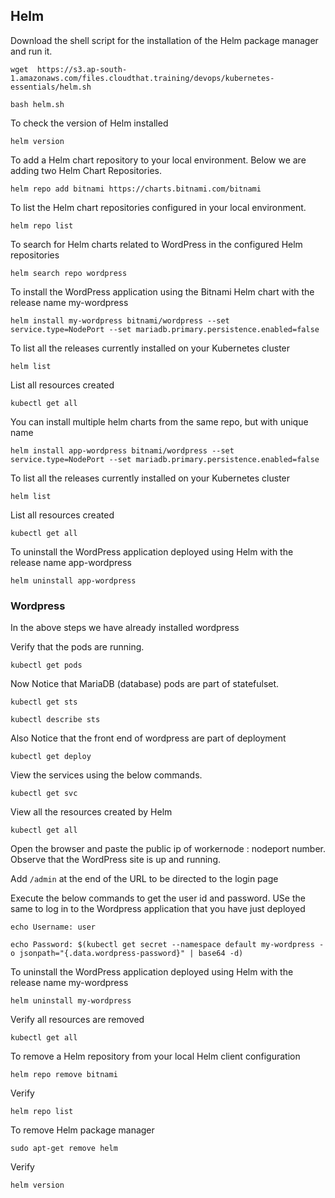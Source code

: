## Helm

Download the shell script for the installation of the Helm package manager and run it.
```
wget  https://s3.ap-south-1.amazonaws.com/files.cloudthat.training/devops/kubernetes-essentials/helm.sh
```
```
bash helm.sh
```
To check the version of Helm installed
```
helm version
```

To add a Helm chart repository to your local environment. Below we are adding two Helm Chart Repositories.
```
helm repo add bitnami https://charts.bitnami.com/bitnami 
```
To list the Helm chart repositories configured in your local environment.
```
helm repo list
```

To search for Helm charts related to WordPress in the configured Helm repositories
```
helm search repo wordpress
```

To install the WordPress application using the Bitnami Helm chart with the release name my-wordpress
```
helm install my-wordpress bitnami/wordpress --set service.type=NodePort --set mariadb.primary.persistence.enabled=false
```
To list all the releases currently installed on your Kubernetes cluster
```
helm list
```
List all resources created
```
kubectl get all
```
You can install multiple helm charts from the same repo, but with unique name
```
helm install app-wordpress bitnami/wordpress --set service.type=NodePort --set mariadb.primary.persistence.enabled=false
```
To list all the releases currently installed on your Kubernetes cluster
```
helm list
```
List all resources created
```
kubectl get all
```
To uninstall the WordPress application deployed using Helm with the release name app-wordpress
```
helm uninstall app-wordpress
```

### Wordpress 
In the above steps we have already installed wordpress

Verify that the pods are running.
```
kubectl get pods
```
Now Notice that MariaDB (database) pods are part of statefulset.
```
kubectl get sts
```
```
kubectl describe sts
```
Also Notice that the front end of wordpress are part of deployment
```
kubectl get deploy
```
View the services using the below commands. 
```
kubectl get svc
```
View all the resources created by Helm
```
kubectl get all
```

Open the browser and paste the public ip of workernode : nodeport number. Observe that the WordPress site is up and running.

Add `/admin` at the end of the URL to be directed to the login page

Execute the below commands to get the user id and password. USe the same to log in to the Wordpress application that you have just deployed
```
echo Username: user
```
```
echo Password: $(kubectl get secret --namespace default my-wordpress -o jsonpath="{.data.wordpress-password}" | base64 -d)
```

To uninstall the WordPress application deployed using Helm with the release name my-wordpress
```
helm uninstall my-wordpress
```
Verify all resources are removed
```
kubectl get all
```
To remove a Helm repository from your local Helm client configuration
```
helm repo remove bitnami
```
Verify
```
helm repo list
```
To remove Helm package manager
```
sudo apt-get remove helm
```
Verify
```
helm version
```
 
 
